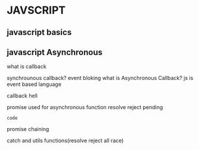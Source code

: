 # JAVSCRIPT

## javascript basics

## javascript Asynchronous

what is callback


synchrounous callback? event bloking
what is Asynchronous Callback?
js is event based language

callback hell

promise
used for asynchronous function
resolve reject pending

```
code 
```

promise chaining

catch and utils functions(resolve reject all race)